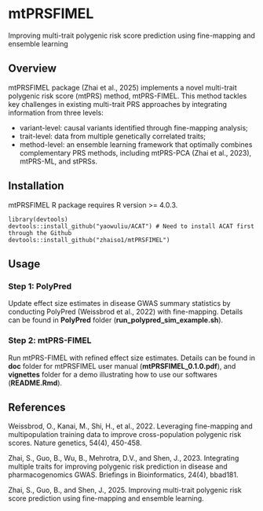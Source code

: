 # mtPRSFIMEL
Improving multi-trait polygenic risk score prediction using fine-mapping and ensemble learning

## Overview
mtPRSFIMEL package (Zhai et al., 2025) implements a novel multi-trait polygenic risk score (mtPRS) method, mtPRS-FIMEL. This method tackles key challenges in existing multi-trait PRS approaches by integrating information from three levels:
- variant-level: causal variants identified through fine-mapping analysis;
- trait-level: data from multiple genetically correlated traits;
- method-level: an ensemble learning framework that optimally combines complementary PRS methods, including mtPRS-PCA (Zhai et al., 2023), mtPRS-ML, and stPRSs.

## Installation

mtPRSFIMEL R package requires R version >= 4.0.3.

```
library(devtools)
devtools::install_github("yaowuliu/ACAT") # Need to install ACAT first through the Github
devtools::install_github("zhaiso1/mtPRSFIMEL")
```

## Usage

### Step 1: PolyPred

Update effect size estimates in disease GWAS summary statistics by conducting PolyPred (Weissbrod et al., 2022) with fine-mapping. Details can be found in **PolyPred** folder (**run_polypred_sim_example.sh**).

### Step 2: mtPRS-FIMEL

Run mtPRS-FIMEL with refined effect size estimates. Details can be found in **doc** folder for mtPRSFIMEL user manual (**mtPRSFIMEL_0.1.0.pdf**), and **vignettes** folder for a demo illustrating how to use our softwares (**README.Rmd**).

## References

Weissbrod, O., Kanai, M., Shi, H., et al., 2022. Leveraging fine-mapping and multipopulation training data to improve cross-population polygenic risk scores. Nature genetics, 54(4), 450-458.

Zhai, S., Guo, B., Wu, B., Mehrotra, D.V., and Shen, J., 2023. Integrating multiple traits for improving polygenic risk prediction in disease and pharmacogenomics GWAS. Briefings in Bioinformatics, 24(4), bbad181.

Zhai, S., Guo, B., and Shen, J., 2025. Improving multi-trait polygenic risk score prediction using fine-mapping and ensemble learning.
